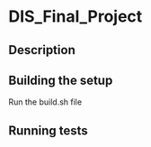 # DIS_Final_Project

## Description

## Building the setup

Run the build.sh file

## Running tests
